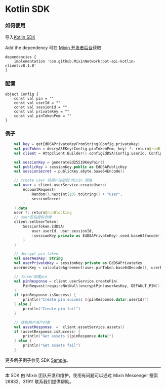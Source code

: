 # Kotlin SDK
### 如何使用

导入[Kotlin SDK](https://github.com/MixinNetwork/bot-api-kotlin-client)

Add the dependency
可在 [Mixin 开发者后台](https://developers.mixin.one/dashboard)获取
```
dependencies {
    implementation 'com.github.MixinNetwork:bot-api-kotlin-client:v0.1.0'
}
```

### 配置

```
object Config {
    const val pin = ""
    const val userId = ""
    const val sessionId = ""
    const val privateKey = ""
    const val pinTokenPem = ""
}
```

### 例子
```kotlin
    val key = getEdDSAPrivateKeyFromString(Config.privateKey)
    val pinToken = decryASEKey(Config.pinTokenPem, key) ?: return@runBlocking
    val client = HttpClient.Builder().configEdDSA(Config.userId, Config.sessionId, key).build()

    val sessionKey = generateEd25519KeyPair()
    val publicKey = sessionKey.public as EdDSAPublicKey
    val sessionSecret = publicKey.abyte.base64Encode()

    // create user 将用户注册到 Mixin 网络
    val user = client.userService.createUsers(
        AccountRequest(
            Random().nextInt(10).toString() + "User",
            sessionSecret
        )
    ).data
    user ?: return@runBlocking
    // user签名授权令牌
    client.setUserToken(
        SessionToken.EdDSA(
            user.userId, user.sessionId,
            (sessionKey.private as EdDSAPrivateKey).seed.base64Encode()
        )
    )

    // decrypt pin token
    val userAesKey: String
    val userPrivateKey = sessionKey.private as EdDSAPrivateKey
    userAesKey = calculateAgreement(user.pinToken.base64Decode(), userPrivateKey).base64Encode()

    // 为user创建pin
    val pinResponse = client.userService.createPin(
        PinRequest(requireNotNull(encryptPin(userAesKey, DEFAULT_PIN)))
    )
    if (pinResponse.isSuccess) {
        println("Create pin success ${pinResponse.data?.userId}")
    } else {
        println("Create pin fail")
    }

    // 获取用户资产列表
    val assetResponse  =  client.assetService.assets()
    if (assetResponse.isSuccess) {
        println("Get assets ${pinResponse.data}")
    } else {
        println("Get assets fail")
    }
```
更多例子例子参见 SDK [Sample](https://github.com/MixinNetwork/bot-api-kotlin-client/blob/main/samples/src/main/java/jvmMain/kotlin/Sample.kt)。

---
本 SDK 由 Mixin 团队开发和维护，使用有问题可以通过 Mixin Messenger 搜索 26832、31911 联系我们提供帮助。